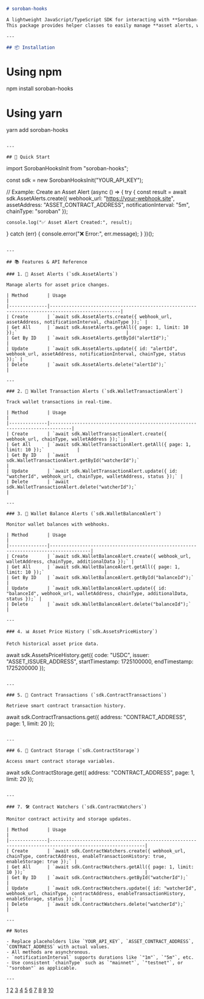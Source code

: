 ```markdown
# soroban-hooks

A lightweight JavaScript/TypeScript SDK for interacting with **Soroban-based services**.  
This package provides helper classes to easily manage **asset alerts, wallet transactions, contract watchers, balance alerts, asset price history, contract transactions, and contract storage**.

---

## 📦 Installation
```

# Using npm

npm install soroban-hooks

# Using yarn

yarn add soroban-hooks

```

---

## 🚀 Quick Start

```

import SorobanHooksInit from "soroban-hooks";

const sdk = new SorobanHooksInit("YOUR_API_KEY");

// Example: Create an Asset Alert
(async () => {
try {
const result = await sdk.AssetAlerts.create({
webhook_url: "https://your-webhook.site",
assetAddress: "ASSET_CONTRACT_ADDRESS",
notificationInterval: "5m",
chainType: "soroban"
});

    console.log("✅ Asset Alert Created:", result);

} catch (err) {
console.error("❌ Error:", err.message);
}
})();

```

---

## 📚 Features & API Reference

### 1. 🔔 Asset Alerts (`sdk.AssetAlerts`)

Manage alerts for asset price changes.

| Method       | Usage                                                                                          |
|--------------|------------------------------------------------------------------------------------------------|
| Create       | `await sdk.AssetAlerts.create({ webhook_url, assetAddress, notificationInterval, chainType });` |
| Get All      | `await sdk.AssetAlerts.getAll({ page: 1, limit: 10 });`                                        |
| Get By ID    | `await sdk.AssetAlerts.getById("alertId");`                                                    |
| Update       | `await sdk.AssetAlerts.update({ id: "alertId", webhook_url, assetAddress, notificationInterval, chainType, status });` |
| Delete       | `await sdk.AssetAlerts.delete("alertId");`                                                    |

---

### 2. 💸 Wallet Transaction Alerts (`sdk.WalletTransactionAlert`)

Track wallet transactions in real-time.

| Method       | Usage                                                                        |
|--------------|------------------------------------------------------------------------------|
| Create       | `await sdk.WalletTransactionAlert.create({ webhook_url, chainType, walletAddress });` |
| Get All      | `await sdk.WalletTransactionAlert.getAll({ page: 1, limit: 10 });`            |
| Get By ID    | `await sdk.WalletTransactionAlert.getById("watcherId");`                      |
| Update       | `await sdk.WalletTransactionAlert.update({ id: "watcherId", webhook_url, chainType, walletAddress, status });` |
| Delete       | `await sdk.WalletTransactionAlert.delete("watcherId");`                       |

---

### 3. 👛 Wallet Balance Alerts (`sdk.WalletBalanceAlert`)

Monitor wallet balances with webhooks.

| Method       | Usage                                                                               |
|--------------|-------------------------------------------------------------------------------------|
| Create       | `await sdk.WalletBalanceAlert.create({ webhook_url, walletAddress, chainType, additionalData });` |
| Get All      | `await sdk.WalletBalanceAlert.getAll({ page: 1, limit: 10 });`                      |
| Get By ID    | `await sdk.WalletBalanceAlert.getById("balanceId");`                               |
| Update       | `await sdk.WalletBalanceAlert.update({ id: "balanceId", webhook_url, walletAddress, chainType, additionalData, status });` |
| Delete       | `await sdk.WalletBalanceAlert.delete("balanceId");`                               |

---

### 4. 📊 Asset Price History (`sdk.AssetsPriceHistory`)

Fetch historical asset price data.

```

await sdk.AssetsPriceHistory.get({
code: "USDC",
issuer: "ASSET_ISSUER_ADDRESS",
startTimestamp: 1725100000,
endTimestamp: 1725200000
});

```

---

### 5. 📜 Contract Transactions (`sdk.ContractTransactions`)

Retrieve smart contract transaction history.

```

await sdk.ContractTransactions.get({ address: "CONTRACT_ADDRESS", page: 1, limit: 20 });

```

---

### 6. 📂 Contract Storage (`sdk.ContractStorage`)

Access smart contract storage variables.

```

await sdk.ContractStorage.get({ address: "CONTRACT_ADDRESS", page: 1, limit: 20 });

```

---

### 7. 🛠 Contract Watchers (`sdk.ContractWatchers`)

Monitor contract activity and storage updates.

| Method       | Usage                                                                                                   |
|--------------|---------------------------------------------------------------------------------------------------------|
| Create       | `await sdk.ContractWatchers.create({ webhook_url, chainType, contractAddress, enableTransactionHistory: true, enableStorage: true });` |
| Get All      | `await sdk.ContractWatchers.getAll({ page: 1, limit: 10 });`                                            |
| Get By ID    | `await sdk.ContractWatchers.getById("watcherId");`                                                      |
| Update       | `await sdk.ContractWatchers.update({ id: "watcherId", webhook_url, chainType, contractAddress, enableTransactionHistory, enableStorage, status });` |
| Delete       | `await sdk.ContractWatchers.delete("watcherId");`                                                      |

---

## Notes

- Replace placeholders like `YOUR_API_KEY`, `ASSET_CONTRACT_ADDRESS`, `CONTRACT_ADDRESS` with actual values.
- All methods are asynchronous.
- `notificationInterval` supports durations like `"1m"`, `"5m"`, etc.
- Use consistent `chainType` such as `"mainnet"`, `"testnet"`, or `"soroban"` as applicable.

---
```

[1](https://docs.rs/soroban-sdk)
[2](https://www.sorobanhooks.xyz)
[3](https://developers.stellar.org/docs/networks/software-versions)
[4](https://docs.rs/crate/soroban-sdk/latest/source/src/auth.rs)
[5](https://lib.rs/crates/soroban-sdk)
[6](https://dev.to/darkvallen/storing-and-retrieving-data-using-soroban-assembly-script-sdk-5e9j)
[7](https://dev.to/darkvallen/event-driven-smart-contract-using-soroban-assemblyscript-sdk-3n39)
[8](https://crates.io/crates/soroban-token-sdk)
[9](https://www.youtube.com/watch?v=Vwv0Ax4Z48Q)
[10](https://crates.io/crates/soroban-sdk/21.7.7)
